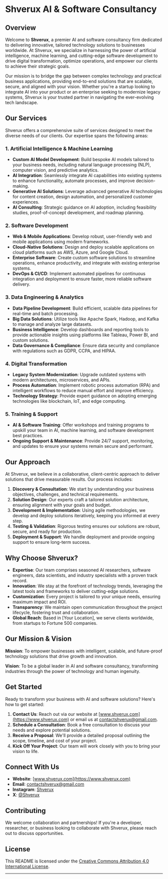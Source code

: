 # Shverux AI & Software Consultancy

## Overview

Welcome to **Shverux**, a premier AI and software consultancy firm dedicated to delivering innovative, tailored technology solutions to businesses worldwide. At Shverux, we specialize in harnessing the power of artificial intelligence, machine learning, and cutting-edge software development to drive digital transformation, optimize operations, and empower our clients to achieve their strategic goals.

Our mission is to bridge the gap between complex technology and practical business applications, providing end-to-end solutions that are scalable, secure, and aligned with your vision. Whether you're a startup looking to integrate AI into your product or an enterprise seeking to modernize legacy systems, Shverux is your trusted partner in navigating the ever-evolving tech landscape.

## Our Services

Shverux offers a comprehensive suite of services designed to meet the diverse needs of our clients. Our expertise spans the following areas:

### 1. Artificial Intelligence & Machine Learning
- **Custom AI Model Development**: Build bespoke AI models tailored to your business needs, including natural language processing (NLP), computer vision, and predictive analytics.
- **AI Integration**: Seamlessly integrate AI capabilities into existing systems to enhance functionality, automate processes, and improve decision-making.
- **Generative AI Solutions**: Leverage advanced generative AI technologies for content creation, design automation, and personalized customer experiences.
- **AI Consulting**: Strategic guidance on AI adoption, including feasibility studies, proof-of-concept development, and roadmap planning.

### 2. Software Development
- **Web & Mobile Applications**: Develop robust, user-friendly web and mobile applications using modern frameworks.
- **Cloud-Native Solutions**: Design and deploy scalable applications on cloud platforms such as AWS, Azure, and Google Cloud.
- **Enterprise Software**: Create custom software solutions to streamline operations, enhance productivity, and integrate with existing enterprise systems.
- **DevOps & CI/CD**: Implement automated pipelines for continuous integration and deployment to ensure faster, more reliable software delivery.

### 3. Data Engineering & Analytics
- **Data Pipeline Development**: Build efficient, scalable data pipelines for real-time and batch processing.
- **Big Data Solutions**: Utilize tools like Apache Spark, Hadoop, and Kafka to manage and analyze large datasets.
- **Business Intelligence**: Develop dashboards and reporting tools to provide actionable insights using platforms like Tableau, Power BI, and custom solutions.
- **Data Governance & Compliance**: Ensure data security and compliance with regulations such as GDPR, CCPA, and HIPAA.

### 4. Digital Transformation
- **Legacy System Modernization**: Upgrade outdated systems with modern architectures, microservices, and APIs.
- **Process Automation**: Implement robotic process automation (RPA) and intelligent workflows to reduce manual effort and improve efficiency.
- **Technology Strategy**: Provide expert guidance on adopting emerging technologies like blockchain, IoT, and edge computing.

### 5. Training & Support
- **AI & Software Training**: Offer workshops and training programs to upskill your team in AI, machine learning, and software development best practices.
- **Ongoing Support & Maintenance**: Provide 24/7 support, monitoring, and updates to ensure your systems remain secure and performant.

## Our Approach

At Shverux, we believe in a collaborative, client-centric approach to deliver solutions that drive measurable results. Our process includes:

1. **Discovery & Consultation**: We start by understanding your business objectives, challenges, and technical requirements.
2. **Solution Design**: Our experts craft a tailored solution architecture, ensuring alignment with your goals and budget.
3. **Development & Implementation**: Using agile methodologies, we develop and deploy solutions iteratively, keeping you informed at every step.
4. **Testing & Validation**: Rigorous testing ensures our solutions are robust, secure, and ready for production.
5. **Deployment & Support**: We handle deployment and provide ongoing support to ensure long-term success.

## Why Choose Shverux?

- **Expertise**: Our team comprises seasoned AI researchers, software engineers, data scientists, and industry specialists with a proven track record.
- **Innovation**: We stay at the forefront of technology trends, leveraging the latest tools and frameworks to deliver cutting-edge solutions.
- **Customization**: Every project is tailored to your unique needs, ensuring maximum impact and ROI.
- **Transparency**: We maintain open communication throughout the project lifecycle, fostering trust and collaboration.
- **Global Reach**: Based in [Your Location], we serve clients worldwide, from startups to Fortune 500 companies.

## Our Mission & Vision

**Mission**: To empower businesses with intelligent, scalable, and future-proof technology solutions that drive growth and innovation.

**Vision**: To be a global leader in AI and software consultancy, transforming industries through the power of technology and human ingenuity.

## Get Started

Ready to transform your business with AI and software solutions? Here's how to get started:

1. **Contact Us**: Reach out via our website at [www.shverux.com](https://www.shverux.com) or email us at [contactshverux@gmail.com](mailto:contactshverux@gmail.com).
2. **Schedule a Consultation**: Book a free consultation to discuss your needs and explore potential solutions.
3. **Receive a Proposal**: We'll provide a detailed proposal outlining the scope, timeline, and cost of your project.
4. **Kick Off Your Project**: Our team will work closely with you to bring your vision to life.

## Connect With Us

- **Website**: [www.shverux.com](https://www.shverux.com)
- **Email**: [contactshverux@gmail.com](mailto:contactshverux@gmail.com)
- **Instagram**: [Shverux](https://www.instagram.com/shverux)
- **X**: [@Shverux](https://x.com/shverux)

## Contributing

We welcome collaboration and partnerships! If you're a developer, researcher, or business looking to collaborate with Shverux, please reach out to discuss opportunities.

## License

This README is licensed under the [Creative Commons Attribution 4.0 International License](https://creativecommons.org/licenses/by/4.0/).

---

